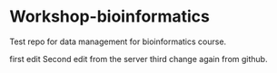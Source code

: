 # Workshop-bioinformatics
Test repo for data management for bioinformatics course.

first edit
Second edit from the server
third change again from github.
